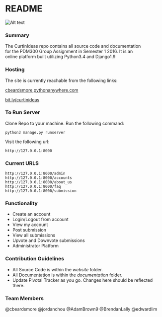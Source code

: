 # README #

![Alt text](https://aasrn.files.wordpress.com/2015/06/curtin-logo.gif)

### Summary ###

The CurtinIdeas repo contains all source code and documentation   
for the PDM300 Group  Assignment in Semester 1 2016. It is an  
online platform built utilizing Python3.4 and Django1.9

### Hosting ###

The site is currently reachable from the following links:

[cbeardsmore.pythonanywhere.com](http://cbeardsmore.pythonanywhere.com)

[bit.ly/curtinideas](http://bit.ly/curtinideas)

### To Run Server ###

Clone Repo to your machine. Run the following command:

    python3 manage.py runserver

Visit the following url:

    http://127.0.0.1:8000

### Current URLS ###

    http://127.0.0.1:8000/admin
    http://127.0.0.1:8000/accounts
    http://127.0.0.1:8000/about_us
    http://127.0.0.1:8000/faq
    http://127.0.0.1:8000/submission

###  Functionality ###

- Create an account
- Login/Logout from account
- View my account
- Post submission
- View all submissions
- Upvote and Downvote submissions
- Administrator Platform

### Contribution Guidelines ###

- All Source Code is within the *website* folder.
- All Documentation is within the *documentation* folder.
- Update Pivotal Tracker as you go. Changes here should be reflected there.

### Team Members ###

@cbeardsmore @jordanchou @AdamBrown9 @BrendanLally @edwardlim